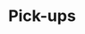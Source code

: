 ---
title: Pick-ups
layout: category
category: "pick-ups"
permalink: /en/category/pick-ups
lang: en
---